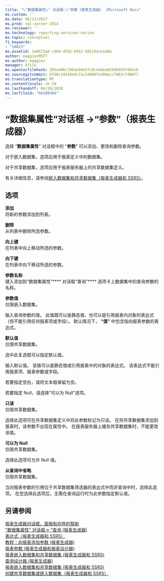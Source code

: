 ```yaml
---
title: "\"数据集属性\" 对话框-\"参数（报表生成器） |Microsoft Docs"
ms.custom: ''
ms.date: 06/13/2017
ms.prod: sql-server-2014
ms.reviewer: ''
ms.technology: reporting-services-native
ms.topic: conceptual
f1_keywords:
- "10023"
ms.assetid: 3a0672ad-c969-455b-b952-585164ce1dda
author: maggiesMSFT
ms.author: maggies
manager: kfile
ms.openlocfilehash: 295a40bc7964e50e5fc0c4a9ea0294b593fdde18
ms.sourcegitcommit: 6fd8c1914de4c7ac24900fe388ecc7883c740077
ms.translationtype: MT
ms.contentlocale: zh-CN
ms.lasthandoff: 04/26/2020
ms.locfileid: "66109384"
---
```

# <a name="dataset-properties-dialog-box-parameters-report-builder"></a>“数据集属性”对话框 -&gt;“参数”（报表生成器）
  选择 "**数据集属性**" 对话框中的 "**参数**" 可以添加、更改和删除查询参数。  
  
 对于嵌入数据集，选项应用于报表定义中的数据集。  
  
 对于共享数据集，选项应用于报表服务器上的共享数据集定义。  
  
 有关详细信息，请参阅[嵌入数据集和共享数据集（报表生成器和 SSRS）](report-data/embedded-and-shared-datasets-report-builder-and-ssrs.md)。  
  
## <a name="options"></a>选项  
 **添加**  
 将新的参数添加到列表。  
  
 **删除**  
 从列表中删除所选参数。  
  
 **向上键**  
 在列表中向上移动所选的参数。  
  
 **向下键**  
 在列表中向下移动所选的参数。  
  
 **参数名称**  
 键入添加到“数据集属性”**** 对话框“查询”**** 选项卡上数据集中的查询参数的名称。  
  
 **参数值**  
 仅限嵌入数据集。  
  
 输入查询参数的值。 此值既可以是静态值，也可以是引用报表内对象的表达式（但不能引用任何报表项或字段）。 默认情况下， **“值”** 中包含指向报表参数的表达式。  
  
 **默认值**  
 仅限共享数据集。  
  
 选中此复选框可以指定默认值。  
  
 输入默认值。 该值可以是静态值或引用报表中的对象的表达式。 该表达式不能引用报表项、报表参数或字段。  
  
 若要指定空白，请将文本框保留为空。  
  
 若要指定 Null，请选择“可以为 Null”选项。  
  
 **只读**  
 仅限共享数据集。  
  
 选择此选项可在共享数据集定义中将此参数标记为只读。 在将共享数据集添加到报表时，该参数不出现在属性中。 在报表服务器上缓存共享数据集时，不能更改该值。  
  
 **可以为 Null**  
 仅限共享数据集。  
  
 选择此选项可允许 Null 值。  
  
 **从查询中省略**  
 仅限共享数据集。  
  
 当对报表参数的引用位于共享数据集筛选器的表达式中而非查询中时，选择此选项。 在您选择此选项后，无需在查询运行时为此参数指定默认值。  
  
## <a name="see-also"></a>另请参阅  
 [报表生成器对话框、窗格和向导的帮助](../../2014/reporting-services/report-builder-help-for-dialog-boxes-panes-and-wizards.md)   
 ["数据集属性" 对话框-> "查询 &#40;报表生成器&#41;](report-data/dataset-properties-dialog-box-query-report-builder.md)   
 [表达式（报表生成器和 SSRS）](report-design/expressions-report-builder-and-ssrs.md)   
 [教程：向报表添加参数 &#40;报表生成器&#41;](tutorial-add-a-parameter-to-your-report-report-builder.md)   
 [报表参数 &#40;报表生成器和报表设计器&#41;](report-design/report-parameters-report-builder-and-report-designer.md)   
 [报表嵌入数据集和共享数据集 &#40;报表生成器和 SSRS&#41;](report-data/report-embedded-datasets-and-shared-datasets-report-builder-and-ssrs.md)   
 [查询设计器 &#40;报表生成器&#41;](../../2014/reporting-services/query-designers-report-builder.md)   
 [报表嵌入数据集和共享数据集 &#40;报表生成器和 SSRS&#41;](report-data/report-embedded-datasets-and-shared-datasets-report-builder-and-ssrs.md)   
 [创建共享数据集或嵌入数据集（报表生成器和 SSRS）](report-data/create-a-shared-dataset-or-embedded-dataset-report-builder-and-ssrs.md)  
  
  
